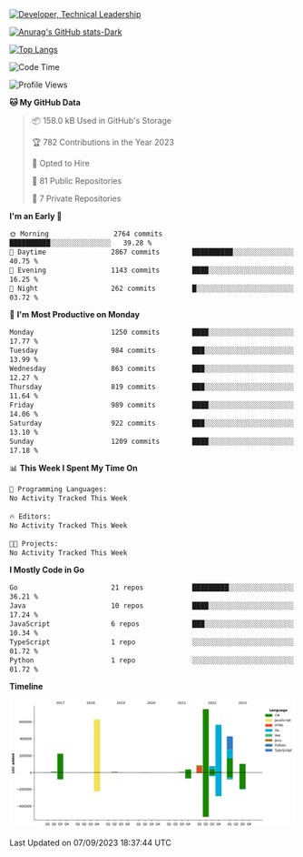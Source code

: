 <div>
  <a href="https://www.linkedin.com/in/arielpineiro/" target="_blank" rel="nofollow noopener noreferrer">
    <img src="https://img.shields.io/badge/-LinkedIn-%230077B5?style=for-the-badge&logo=linkedin&logoColor=white" alt="Developer, Technical Leadership" title="Ariel Piñeiro">
  </a>
</div>

[![Anurag's GitHub stats-Dark](https://github-readme-stats.vercel.app/api?username=arielsrv&show_icons=true&theme=dark#gh-dark-mode-only)](https://github.com/anuraghazra/github-readme-stats#gh-dark-mode-only)

[![Top Langs](https://github-readme-stats.vercel.app/api/top-langs/?username=arielsrv&layout=compact&langs_count=10&theme=dark#gh-dark-mode-only)](https://github.com/anuraghazra/github-readme-stats&theme=dark#gh-dark-mode-only)

<!--START_SECTION:waka-->
![Code Time](http://img.shields.io/badge/Code%20Time-2%20hrs%2052%20mins-blue)

![Profile Views](http://img.shields.io/badge/Profile%20Views-164-blue)

**🐱 My GitHub Data** 

> 📦 158.0 kB Used in GitHub's Storage 
 > 
> 🏆 782 Contributions in the Year 2023
 > 
> 💼 Opted to Hire
 > 
> 📜 81 Public Repositories 
 > 
> 🔑 7 Private Repositories 
 > 
**I'm an Early 🐤** 

```text
🌞 Morning                2764 commits        ██████████░░░░░░░░░░░░░░░   39.28 % 
🌆 Daytime                2867 commits        ██████████░░░░░░░░░░░░░░░   40.75 % 
🌃 Evening                1143 commits        ████░░░░░░░░░░░░░░░░░░░░░   16.25 % 
🌙 Night                  262 commits         █░░░░░░░░░░░░░░░░░░░░░░░░   03.72 % 
```
📅 **I'm Most Productive on Monday** 

```text
Monday                   1250 commits        ████░░░░░░░░░░░░░░░░░░░░░   17.77 % 
Tuesday                  984 commits         ███░░░░░░░░░░░░░░░░░░░░░░   13.99 % 
Wednesday                863 commits         ███░░░░░░░░░░░░░░░░░░░░░░   12.27 % 
Thursday                 819 commits         ███░░░░░░░░░░░░░░░░░░░░░░   11.64 % 
Friday                   989 commits         ████░░░░░░░░░░░░░░░░░░░░░   14.06 % 
Saturday                 922 commits         ███░░░░░░░░░░░░░░░░░░░░░░   13.10 % 
Sunday                   1209 commits        ████░░░░░░░░░░░░░░░░░░░░░   17.18 % 
```


📊 **This Week I Spent My Time On** 

```text
💬 Programming Languages: 
No Activity Tracked This Week

🔥 Editors: 
No Activity Tracked This Week

🐱‍💻 Projects: 
No Activity Tracked This Week
```

**I Mostly Code in Go** 

```text
Go                       21 repos            █████████░░░░░░░░░░░░░░░░   36.21 % 
Java                     10 repos            ████░░░░░░░░░░░░░░░░░░░░░   17.24 % 
JavaScript               6 repos             ███░░░░░░░░░░░░░░░░░░░░░░   10.34 % 
TypeScript               1 repo              ░░░░░░░░░░░░░░░░░░░░░░░░░   01.72 % 
Python                   1 repo              ░░░░░░░░░░░░░░░░░░░░░░░░░   01.72 % 
```



**Timeline**

![Lines of Code chart](https://raw.githubusercontent.com/arielsrv/arielsrv/main/assets/bar_graph.png)


 Last Updated on 07/09/2023 18:37:44 UTC
<!--END_SECTION:waka-->
